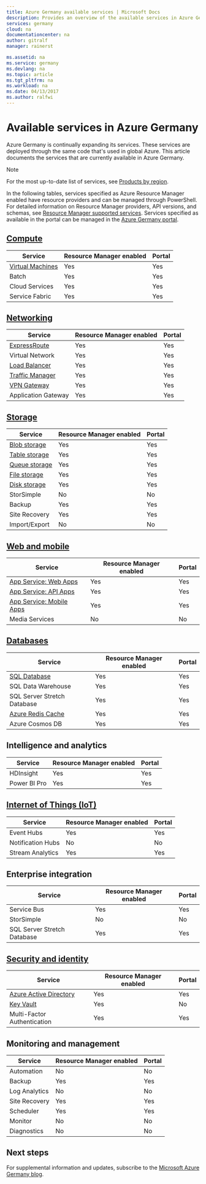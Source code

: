 ```yaml
---
title: Azure Germany available services | Microsoft Docs
description: Provides an overview of the available services in Azure Germany
services: germany
cloud: na
documentationcenter: na
author: gitralf
manager: rainerst

ms.assetid: na
ms.service: germany
ms.devlang: na
ms.topic: article
ms.tgt_pltfrm: na
ms.workload: na
ms.date: 04/13/2017
ms.author: ralfwi
---
```


# Available services in Azure Germany
Azure Germany is continually expanding its services. These services are deployed through the same code that's used in global Azure. This article documents the services that are currently available in Azure Germany. 

>[!NOTE]
> For the most up-to-date list of services, see [Products by region](https://azure.microsoft.com/regions/services/). 
>
>

In the following tables, services specified as Azure Resource Manager enabled have resource providers and can be managed through PowerShell. For detailed information on Resource Manager providers, API versions, and schemas, see [Resource Manager supported services](../azure-resource-manager/resource-manager-supported-services.md). Services specified as available in the portal can be managed in the [Azure Germany portal](http://portal.microsoftazure.de/). 


## [Compute](./germany-services-compute.md)

| Service | Resource Manager enabled | Portal |
| --- | --- | --- |
| [Virtual Machines](./germany-services-compute.md#virtual-machines) | Yes | Yes |
| Batch | Yes | Yes |
| Cloud Services | Yes | Yes |
| Service Fabric | Yes | Yes |


## [Networking](./germany-services-networking.md)

| Service | Resource Manager enabled | Portal |
| --- | --- | --- |
| [ExpressRoute](./germany-services-networking.md#expressroute-private-connectivity) | Yes | Yes |
| Virtual Network | Yes | Yes |
| [Load Balancer](./germany-services-networking.md#support-for-load-balancer) | Yes | Yes |
| [Traffic Manager](./germany-services-networking.md#support-for-traffic-manager) | Yes | Yes |
| [VPN Gateway](./germany-services-networking.md#support-for-vpn-gateway) | Yes | Yes |
| Application Gateway | Yes | Yes |



## [Storage](./germany-services-storage.md)

| Service | Resource Manager enabled | Portal |
| --- | --- | --- |
| [Blob storage](./germany-services-storage.md#storage) | Yes | Yes |
| [Table storage](./germany-services-storage.md#storage) | Yes | Yes |
| [Queue storage](./germany-services-storage.md#storage) | Yes | Yes |
| [File storage](./germany-services-storage.md#storage) | Yes | Yes |
| [Disk storage](./germany-services-storage.md#storage) | Yes | Yes |
| StorSimple | No | No |
| Backup | Yes | Yes |
| Site Recovery | Yes | Yes |
| Import/Export | No | No |



## [Web and mobile](./germany-services-webandmobile.md)

| Service | Resource Manager enabled | Portal |
| --- | --- | --- |
| [App Service: Web Apps](./germany-services-webandmobile.md#app-service) | Yes | Yes |
| [App Service: API Apps](./germany-services-webandmobile.md#app-service) | Yes | Yes |
| [App Service: Mobile Apps](./germany-services-webandmobile.md#app-service) | Yes | Yes |
| Media Services | No | No |


## [Databases](./germany-services-database.md)

| Service | Resource Manager enabled | Portal |
| --- | --- | --- |
| [SQL Database](./germany-services-database.md#sql-database) | Yes | Yes |
| SQL Data Warehouse | Yes | Yes |
| SQL Server Stretch Database | Yes | Yes |
| [Azure Redis Cache](./germany-services-database.md#azure-redis-cache) | Yes | Yes |
| Azure Cosmos DB | Yes | Yes |


## Intelligence and analytics

| Service | Resource Manager enabled | Portal |
| --- | --- | --- |
| HDInsight | Yes | Yes |
| Power BI Pro | Yes | Yes |


## [Internet of Things (IoT)](./germany-services-iot.md)

| Service | Resource Manager enabled | Portal |
| --- | --- | --- |
| Event Hubs | Yes | Yes |
| Notification Hubs | No | No |
| Stream Analytics | Yes | Yes | 


## Enterprise integration

| Service | Resource Manager enabled | Portal |
| --- | --- | --- |
| Service Bus | Yes | Yes |
| StorSimple | No | No |
| SQL Server Stretch Database | Yes | Yes |



## [Security and identity](./germany-services-securityandidentity.md)

| Service | Resource Manager enabled | Portal |
| --- | --- | --- |
| [Azure Active Directory](./germany-services-securityandidentity.md#azure-active-directory) | Yes | Yes |
| [Key Vault](./germany-services-securityandidentity.md#key-vault) | Yes | No |
| Multi-Factor Authentication | Yes | Yes |



## Monitoring and management

| Service | Resource Manager enabled | Portal |
| --- | --- | --- |
| Automation | No | No |
| Backup | Yes | Yes |
| Log Analytics | No | No |
| Site Recovery | Yes | Yes |
| Scheduler | Yes | Yes |
| Monitor | No | No |
| Diagnostics | No | No |



## Next steps
For supplemental information and updates, subscribe to the [Microsoft Azure Germany blog](https://blogs.msdn.microsoft.com/azuregermany/).
